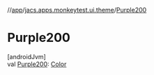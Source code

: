 //[app](../../index.md)/[jacs.apps.monkeytest.ui.theme](index.md)/[Purple200](-purple200.md)

# Purple200

[androidJvm]\
val [Purple200](-purple200.md): [Color](https://developer.android.com/reference/kotlin/androidx/compose/ui/graphics/Color.html)
